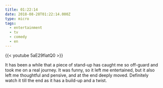 ```yaml
---
title: 01:22:14
date: 2018-08-28T01:22:14.000Z
type: micro
tags:
  - entertainment
  - tv
  - comedy
  - en
---
```


{{< youtube 5aE29fiatQ0 >}}

It has been a while that a piece of stand-up has caught me so off-guard and took me on a real journey. It was funny, so it left me entertained, but it also left me thoughtful and pensive, and at the end deeply moved. Definitely watch it till the end as it has a build-up and a twist.

